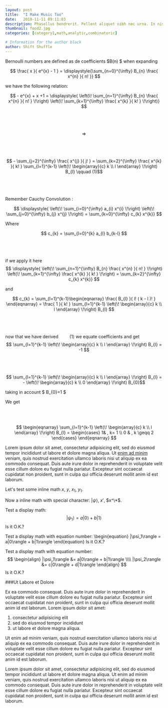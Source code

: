 ```yaml
---
layout: post
title:  "I Make Music Too"
date:   2010-11-11 09:11:03
description: Phasellus hendrerit. Pellent aliquet nibh nec urna. In nis aliquet vel, dapibus id,mattis.
thumbnail: food2.jpg
categories: [category1,math,analytic,combinatoric]

# Information for the author block
author: Shift Shuffle
---
```


Bernoulli numbers are defined as de coefficients  $B(n) $ when expanding

$$   \frac{ x }{  e^{x} - 1 } = \displaystyle{\sum_{n=0}^{\infty}  B_{n} \frac{  x^{n}  }{ n! }}  $$

we have the following relation:

$$ - e^{x} + x +1 =  \displaystyle{  \left(\! \sum_{n=1}^{\infty} B_{n} \frac{  x^{n}  }{ n! }    \!\right)   \left(\!  \sum_{k=1}^{\infty}  \frac{  x^{k}  }{ k! }   \!\right)}   $$



$$   \ \    $$
$$   \ \    $$

$$ \Longrightarrow   $$

$$   \ \    $$
$$   \ \    $$


$$ -   \sum_{j=2}^{\infty}  \frac{  x^{j}  }{ j! }  =  \sum_{k=2}^{\infty}  \frac{  x^{k} }{ k! }  \sum_{l=1}^{k-1}  \left(\!  \begin{array}{c}  k \\  l  \end{array}  \!\right)  B_{l} \qquad (1)$$






$$   \ \    $$
$$   \ \    $$

Remember Cauchy Convolution :

$$   \displaystyle{  \left(\! \sum_{i=0}^{\infty} a_{i}  x^{i}     \!\right)   \left(\! \sum_{j=0}^{\infty}  b_{j}  x^{j}    \!\right) =  \sum_{k=0}^{\infty} c_{k}  x^{k}}  $$


Where

$$   c_{k} = \sum_{l=0}^{k} a_{l}  b_{k-l}   $$

$$   \ \    $$
$$   \ \    $$


if we apply it here  $$  \displaystyle{  \left(\! \sum_{n=1}^{\infty} B_{n} \frac{  x^{n} }{ n! }    \!\right)   \left(\!  \sum_{k=1}^{\infty}  \frac{  x^{k}  }{ k! }   \!\right) = \sum_{k=2}^{\infty} c_{k}  x^{k}} $$

and


$$   c_{k} = \sum_{l=1}^{k-1}\begin{eqnarray} \frac{ B_{l} }{ l! ( k - l )! } \end{eqnarray}  =  \frac{  1  }{ k! }  \sum_{l=1}^{k-1}  \left(\! \begin{array}{c} k \\ l  \end{array} \!\right)  B_{l} $$

$$   \ \    $$
$$   \ \    $$

now that we have derived $\qquad (1)$  we equate coefficients and get
$$  \sum_{l=1}^{k-1}  \left(\!  \begin{array}{c}  k \\  l  \end{array}  \!\right)  B_{l} = -1  $$

$$   \ \    $$
$$   \ \    $$

$$  \sum_{l=1}^{k-1}  \left(\!  \begin{array}{c}    k \\ l  \end{array}  \!\right)  B_{l} = - \left(\!  \begin{array}{c}  k \\  0  \end{array}  \!\right) B_{0}$$

taking in account $ B_{0}=1    $

We get
$$   \ \    $$
$$   \ \    $$

$$   \begin{eqnarray} \sum_{l=1}^{k-1}  \left(\!  \begin{array}{c}  k \\  l  \end{array}   \!\right)  B_{l} = \begin{cases} 1& ,  k= 1  \\ 0 & ,  k \geqq 2 \end{cases} \end{eqnarray} $$


Lorem ipsum dolor sit amet, consectetur adipisicing elit, sed do eiusmod tempor incididunt ut labore et dolore magna aliqua. Ut [enim ad minim][link1] veniam, quis nostrud exercitation ullamco laboris nisi ut aliquip ex ea commodo consequat. Duis aute irure dolor in reprehenderit in voluptate velit esse cillum dolore eu fugiat nulla pariatur. Excepteur sint occaecat cupidatat non proident, sunt in culpa qui officia deserunt mollit anim id est laborum.

Let's test some inline math $x$, $y$, $x_1$, $y_1$.

Now a inline math with special character: $|\psi\rangle$, $x'$, $x^\*$.

Test a display math:
$$
   |\psi_1\rangle = a|0\rangle + b|1\rangle
$$
Is it O.K.?

Test a display math with equation number:
\begin{equation}
   |\psi_1\rangle = a|0\rangle + b|1\rangle
\end{equation}
Is it O.K.?

Test a display math with equation number:
$$
  \begin{align}
    |\psi_1\rangle &= a|0\rangle + b|1\rangle \\\\
    |\psi_2\rangle &= c|0\rangle + d|1\rangle
  \end{align}
$$
Is it O.K.?







###Ut Labore et Dolore

Ex ea commodo consequat. Duis aute irure dolor in reprehenderit in voluptate velit esse cillum dolore eu fugiat nulla pariatur. Excepteur sint occaecat cupidatat non proident, sunt in culpa qui officia deserunt mollit anim id est laborum. Lorem ipsum dolor sit amet:

1. consectetur adipisicing elit
2. sed do eiusmod tempor incididunt
3. ut labore et dolore magna aliqua.

Ut enim ad minim veniam, quis nostrud exercitation ullamco laboris nisi ut aliquip ex ea commodo consequat. Duis aute irure dolor in reprehenderit in voluptate velit esse cillum dolore eu fugiat nulla pariatur. Excepteur sint occaecat cupidatat non proident, sunt in culpa qui officia deserunt mollit anim id est laborum.

Lorem ipsum dolor sit amet, consectetur adipisicing elit, sed do eiusmod tempor incididunt ut labore et dolore magna aliqua. Ut enim ad minim veniam, quis nostrud exercitation ullamco laboris nisi ut aliquip ex ea commodo consequat. Duis aute irure dolor in reprehenderit in voluptate velit esse cillum dolore eu fugiat nulla pariatur. Excepteur sint occaecat cupidatat non proident, sunt in culpa qui officia deserunt mollit anim id est laborum.

[link1]: example.net
[link2]: example.com
[link3]: example.org
